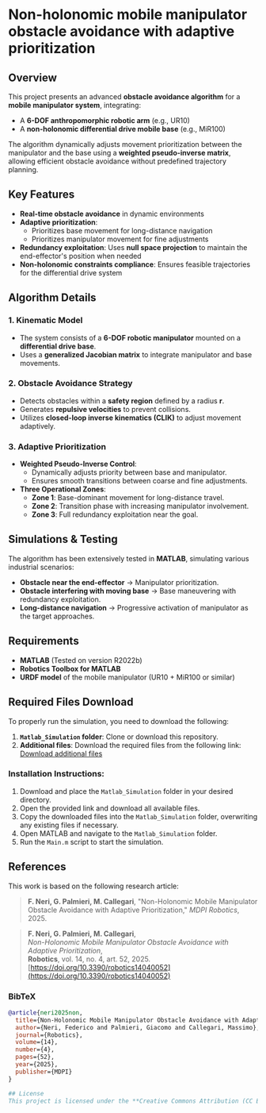 # Non-holonomic mobile manipulator obstacle avoidance with adaptive prioritization

## Overview
This project presents an advanced **obstacle avoidance algorithm** for a **mobile manipulator system**, integrating:
- A **6-DOF anthropomorphic robotic arm** (e.g., UR10)
- A **non-holonomic differential drive mobile base** (e.g., MiR100)

The algorithm dynamically adjusts movement prioritization between the manipulator and the base using a **weighted pseudo-inverse matrix**, allowing efficient obstacle avoidance without predefined trajectory planning.

## Key Features
- **Real-time obstacle avoidance** in dynamic environments
- **Adaptive prioritization**:
  - Prioritizes base movement for long-distance navigation
  - Prioritizes manipulator movement for fine adjustments
- **Redundancy exploitation**: Uses **null space projection** to maintain the end-effector's position when needed
- **Non-holonomic constraints compliance**: Ensures feasible trajectories for the differential drive system

## Algorithm Details
### 1. Kinematic Model
- The system consists of a **6-DOF robotic manipulator** mounted on a **differential drive base**.
- Uses a **generalized Jacobian matrix** to integrate manipulator and base movements.

### 2. Obstacle Avoidance Strategy
- Detects obstacles within a **safety region** defined by a radius **r**.
- Generates **repulsive velocities** to prevent collisions.
- Utilizes **closed-loop inverse kinematics (CLIK)** to adjust movement adaptively.

### 3. Adaptive Prioritization
- **Weighted Pseudo-Inverse Control**:
  - Dynamically adjusts priority between base and manipulator.
  - Ensures smooth transitions between coarse and fine adjustments.
- **Three Operational Zones**:
  - **Zone 1**: Base-dominant movement for long-distance travel.
  - **Zone 2**: Transition phase with increasing manipulator involvement.
  - **Zone 3**: Full redundancy exploitation near the goal.

## Simulations & Testing
The algorithm has been extensively tested in **MATLAB**, simulating various industrial scenarios:
- **Obstacle near the end-effector** → Manipulator prioritization.
- **Obstacle interfering with moving base** → Base maneuvering with redundancy exploitation.
- **Long-distance navigation** → Progressive activation of manipulator as the target approaches.

## Requirements
- **MATLAB** (Tested on version R2022b)
- **Robotics Toolbox for MATLAB**
- **URDF model** of the mobile manipulator (UR10 + MiR100 or similar)

## Required Files Download

To properly run the simulation, you need to download the following:

1. **`Matlab_Simulation` folder**: Clone or download this repository.
2. **Additional files**: Download the required files from the following link:  
   [Download additional files](https://univpm-my.sharepoint.com/:f:/g/personal/p019104_staff_univpm_it/EjArSEl71zRGuNXeg9USL3ABlbzB_3effC30kmyXSbDzFg?e=xJv9NQ)  

### Installation Instructions:

1. Download and place the `Matlab_Simulation` folder in your desired directory.
2. Open the provided link and download all available files.
3. Copy the downloaded files into the `Matlab_Simulation` folder, overwriting any existing files if necessary.
4. Open MATLAB and navigate to the `Matlab_Simulation` folder.
5. Run the `Main.m` script to start the simulation.

## References
This work is based on the following research article:
> **F. Neri, G. Palmieri, M. Callegari**, "Non-Holonomic Mobile Manipulator Obstacle Avoidance with Adaptive Prioritization," *MDPI Robotics*, 2025.

> **F. Neri, G. Palmieri, M. Callegari**,  
> *Non-Holonomic Mobile Manipulator Obstacle Avoidance with Adaptive Prioritization*,  
> **Robotics**, vol. 14, no. 4, art. 52, 2025.  
> [https://doi.org/10.3390/robotics14040052](https://doi.org/10.3390/robotics14040052)

### BibTeX

```bibtex
@article{neri2025non,
  title={Non-Holonomic Mobile Manipulator Obstacle Avoidance with Adaptive Prioritization},
  author={Neri, Federico and Palmieri, Giacomo and Callegari, Massimo},
  journal={Robotics},
  volume={14},
  number={4},
  pages={52},
  year={2025},
  publisher={MDPI}
}

## License
This project is licensed under the **Creative Commons Attribution (CC BY) 4.0** license. See [LICENSE](LICENSE) for details.

